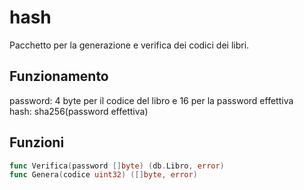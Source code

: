 # hash
Pacchetto per la generazione e verifica dei codici dei libri.

## Funzionamento

password: 4 byte per il codice del libro e 16 per la password effettiva  
hash: sha256(password effettiva)

## Funzioni
```go
func Verifica(password []byte) (db.Libro, error)
func Genera(codice uint32) ([]byte, error)
```

